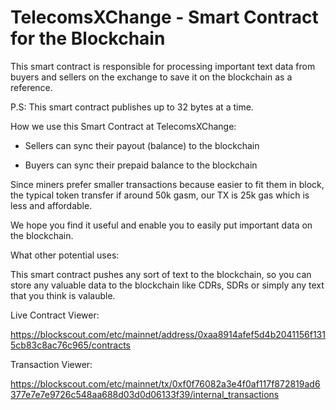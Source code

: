 # TelecomsXChange -  Smart Contract for the Blockchain
This smart contract is responsible for processing important text data from buyers and sellers on the exchange to save it on the blockchain as a reference.

P.S: This smart contract publishes up to 32 bytes at a time.

How we use this Smart Contract at TelecomsXChange:

- Sellers can sync their payout (balance) to the blockchain

- Buyers can sync their prepaid balance to the blockchain

Since miners prefer smaller transactions because easier to fit them in block, the typical token transfer if around 50k gasm, our TX is 25k gas which is less and affordable.

We hope you find it useful and enable you to easily put important data on the blockchain.


What other potential uses:

This smart contract pushes any sort of text to the blockchain, so you can store any valuable data to the blockchain like CDRs, SDRs or simply any text that you think is valauble.


Live Contract Viewer:

https://blockscout.com/etc/mainnet/address/0xaa8914afef5d4b2041156f1315cb83c8ac76c965/contracts 

Transaction Viewer: 

https://blockscout.com/etc/mainnet/tx/0xf0f76082a3e4f0af117f872819ad6377e7e7e9726c548aa688d03d0d06133f39/internal_transactions








